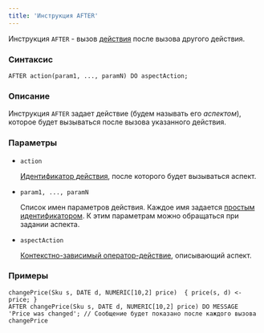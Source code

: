 ```yaml
---
title: 'Инструкция AFTER'
---
```


Инструкция `AFTER` - вызов [действия](Actions.md) после вызова другого действия. 

### Синтаксис

    AFTER action(param1, ..., paramN) DO aspectAction;

### Описание

Инструкция `AFTER` задает действие (будем называть его *аспектом*), которое будет вызываться после вызова указанного действия.

### Параметры

- `action`

    [Идентификатор действия](IDs.md#propertyid-broken), после которого будет вызываться аспект.

- `param1, ..., paramN`

    Список имен параметров действия. Каждое имя задается [простым идентификатором](IDs.md#id-broken). К этим параметрам можно обращаться при задании аспекта.

- `aspectAction`

    [Контекстно-зависимый оператор-действие](Action_operator.md#contextdependent), описывающий аспект.

### Примеры

```lsf
changePrice(Sku s, DATE d, NUMERIC[10,2] price)  { price(s, d) <- price; }
AFTER changePrice(Sku s, DATE d, NUMERIC[10,2] price) DO MESSAGE 'Price was changed'; // Сообщение будет показано после каждого вызова changePrice
```
